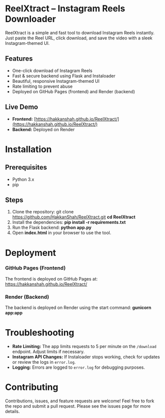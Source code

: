 # ReelXtract – Instagram Reels Downloader

ReelXtract is a simple and fast tool to download Instagram Reels instantly. Just paste the Reel URL, click download, and save the video with a sleek Instagram-themed UI.

## Features

- One-click download of Instagram Reels
- Fast & secure backend using Flask and Instaloader
- Beautiful, responsive Instagram-themed UI
- Rate limiting to prevent abuse
- Deployed on GitHub Pages (frontend) and Render (backend)

## Live Demo

- **Frontend:** [https://hakkanshah.github.io/ReelXtract/](https://hakkanshah.github.io/ReelXtract/)
- **Backend:** Deployed on Render

# Installation

## Prerequisites
- Python 3.x
- pip

## Steps
1. Clone the repository:
   git clone https://github.com/HakkanShah/ReelXtract.git
   **cd ReelXtract**
2. Install the dependencies:
   **pip install -r requirements.txt**
3. Run the Flask backend:
   **python app.py**
4. Open **index.html** in your browser to use the tool.

# Deployment

### GitHub Pages (Frontend)
The frontend is deployed on GitHub Pages at: https://hakkanshah.github.io/ReelXtract/

### Render (Backend)
The backend is deployed on Render using the start command:
**gunicorn app:app**

# Troubleshooting
 - **Rate Limiting:** The app limits requests to 5 per minute on the `/download` endpoint. Adjust limits if necessary.  
- **Instagram API Changes:** If Instaloader stops working, check for updates or review the logs in `error.log`.  
- **Logging:** Errors are logged to `error.log` for debugging purposes.  

# Contributing
Contributions, issues, and feature requests are welcome! Feel free to fork the repo and submit a pull request. Please see the issues page for more details.
   
